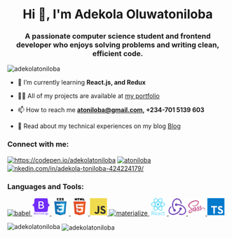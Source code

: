 <h1 align="center">Hi 👋, I'm Adekola Oluwatoniloba</h1>
<h3 align="center">A passionate computer science student and frontend developer who enjoys solving problems and writing clean, efficient code.</h3>

<p align="left"> <img src="https://komarev.com/ghpvc/?username=adekolatoniloba&label=Profile%20views&color=0e75b6&style=flat" alt="adekolatoniloba" /> </p>

- 🌱 I’m currently learning **React.js, and Redux**

- 👨‍💻 All of my projects are available at [my portfolio](https://porfolio-latest.vercel.app)

- 📫 How to reach me **atoniloba@gmail.com, +234-701 5139 603**

- 📄 Read about my technical experiences on my blog [Blog](https://theadekolaexperience.hashnode.dev/)

<h3 align="left">Connect with me:</h3>
<p align="left">
<a href="https://codepen.io/https://codepen.io/adekolatoniloba" target="blank"><img align="center" src="https://raw.githubusercontent.com/rahuldkjain/github-profile-readme-generator/master/src/images/icons/Social/codepen.svg" alt="https://codepen.io/adekolatoniloba" height="30" width="40" /></a>
<a href="https://twitter.com/atoniloba" target="blank"><img align="center" src="https://raw.githubusercontent.com/rahuldkjain/github-profile-readme-generator/master/src/images/icons/Social/twitter.svg" alt="atoniloba" height="30" width="40" /></a>
<a href="https://linkedin.com/in/nkedin.com/in/adekola-toniloba-424224179/" target="blank"><img align="center" src="https://raw.githubusercontent.com/rahuldkjain/github-profile-readme-generator/master/src/images/icons/Social/linked-in-alt.svg" alt="nkedin.com/in/adekola-toniloba-424224179/" height="30" width="40" /></a>
</p>

<h3 align="left">Languages and Tools:</h3>
<p align="left"> <a href="https://babeljs.io/" target="_blank" rel="noreferrer"> <img src="https://www.vectorlogo.zone/logos/babeljs/babeljs-icon.svg" alt="babel" width="40" height="40"/> </a> <a href="https://getbootstrap.com" target="_blank" rel="noreferrer"> <img src="https://raw.githubusercontent.com/devicons/devicon/master/icons/bootstrap/bootstrap-plain-wordmark.svg" alt="bootstrap" width="40" height="40"/> </a> <a href="https://www.w3schools.com/css/" target="_blank" rel="noreferrer"> <img src="https://raw.githubusercontent.com/devicons/devicon/master/icons/css3/css3-original-wordmark.svg" alt="css3" width="40" height="40"/> </a> <a href="https://www.w3.org/html/" target="_blank" rel="noreferrer"> <img src="https://raw.githubusercontent.com/devicons/devicon/master/icons/html5/html5-original-wordmark.svg" alt="html5" width="40" height="40"/> </a> <a href="https://developer.mozilla.org/en-US/docs/Web/JavaScript" target="_blank" rel="noreferrer"> <img src="https://raw.githubusercontent.com/devicons/devicon/master/icons/javascript/javascript-original.svg" alt="javascript" width="40" height="40"/> </a> <a href="https://materializecss.com/" target="_blank" rel="noreferrer"> <img src="https://raw.githubusercontent.com/prplx/svg-logos/5585531d45d294869c4eaab4d7cf2e9c167710a9/svg/materialize.svg" alt="materialize" width="40" height="40"/> </a> <a href="https://reactjs.org/" target="_blank" rel="noreferrer"> <img src="https://raw.githubusercontent.com/devicons/devicon/master/icons/react/react-original-wordmark.svg" alt="react" width="40" height="40"/> </a> <a href="https://redux.js.org" target="_blank" rel="noreferrer"> <img src="https://raw.githubusercontent.com/devicons/devicon/master/icons/redux/redux-original.svg" alt="redux" width="40" height="40"/> </a> <a href="https://sass-lang.com" target="_blank" rel="noreferrer"> <img src="https://raw.githubusercontent.com/devicons/devicon/master/icons/sass/sass-original.svg" alt="sass" width="40" height="40"/> </a> <a href="https://www.typescriptlang.org/" target="_blank" rel="noreferrer"> <img src="https://raw.githubusercontent.com/devicons/devicon/master/icons/typescript/typescript-original.svg" alt="typescript" width="40" height="40"/> </a> </p>

<p><img align="left" src="https://github-readme-stats.vercel.app/api/top-langs?username=adekolatoniloba&show_icons=true&locale=en&layout=compact" alt="adekolatoniloba" /></p>

<p>&nbsp;<img align="center" src="https://github-readme-stats.vercel.app/api?username=adekolatoniloba&show_icons=true&locale=en" alt="adekolatoniloba" /></p>
